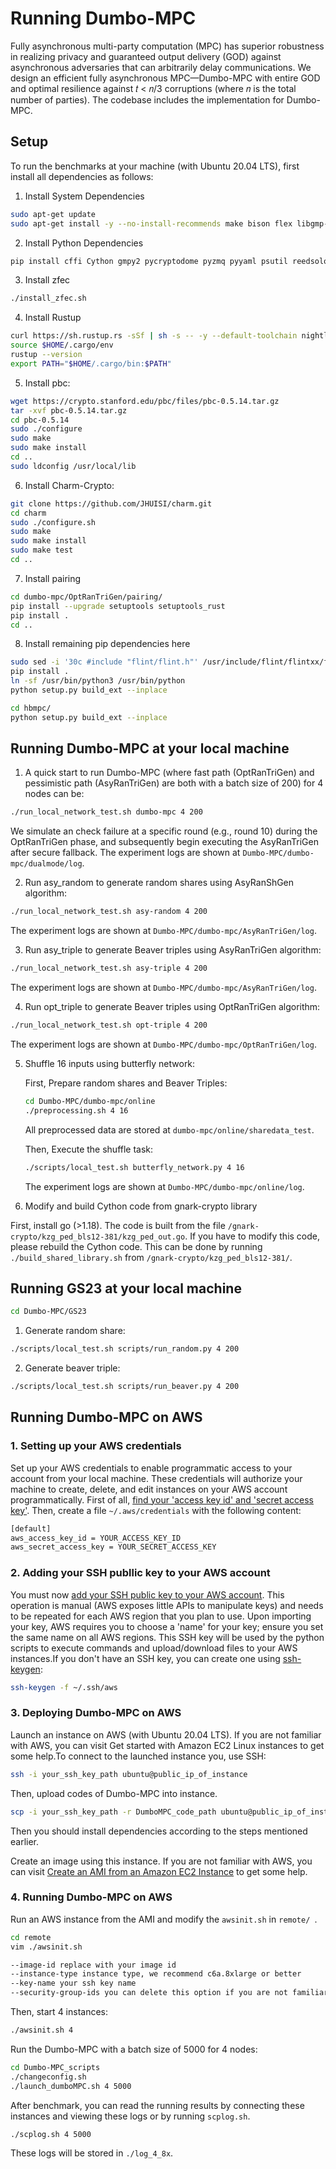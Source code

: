 # Running Dumbo-MPC

Fully asynchronous multi-party computation (MPC) has superior robustness in realizing privacy and guaranteed output delivery (GOD) against asynchronous adversaries that can arbitrarily delay communications. We design an efficient fully asynchronous MPC—Dumbo-MPC with entire GOD and optimal resilience against 𝑡 < 𝑛/3 corruptions (where 𝑛 is the total number of parties). The codebase includes the implementation for Dumbo-MPC.

## Setup

To run the benchmarks at your machine (with Ubuntu 20.04 LTS), first install all dependencies as follows:

1. Install System Dependencies

```bash
sudo apt-get update
sudo apt-get install -y --no-install-recommends make bison flex libgmp-dev libmpc-dev libntl-dev libflint-dev python3 python3-dev python3-pip libssl-dev wget git build-essential curl tmux
```

2. Install Python Dependencies
```bash
pip install cffi Cython gmpy2 pycryptodome pyzmq pyyaml psutil reedsolo numpy pytest
```

3. Install zfec
```bash
./install_zfec.sh
```


4. Install Rustup

```bash
curl https://sh.rustup.rs -sSf | sh -s -- -y --default-toolchain nightly
source $HOME/.cargo/env
rustup --version
export PATH="$HOME/.cargo/bin:$PATH"
```

5. Install pbc:

```bash
wget https://crypto.stanford.edu/pbc/files/pbc-0.5.14.tar.gz
tar -xvf pbc-0.5.14.tar.gz
cd pbc-0.5.14
sudo ./configure
sudo make
sudo make install
cd ..
sudo ldconfig /usr/local/lib
```

6. Install Charm-Crypto:

```bash
git clone https://github.com/JHUISI/charm.git
cd charm
sudo ./configure.sh
sudo make 
sudo make install 
sudo make test
cd ..
```

7. Install pairing
```bash
cd dumbo-mpc/OptRanTriGen/pairing/
pip install --upgrade setuptools setuptools_rust
pip install .
cd ..
```

8. Install remaining pip dependencies here
```bash
sudo sed -i '30c #include "flint/flint.h"' /usr/include/flint/flintxx/flint_classes.h
pip install .
ln -sf /usr/bin/python3 /usr/bin/python
python setup.py build_ext --inplace

cd hbmpc/
python setup.py build_ext --inplace
```

## Running Dumbo-MPC at your local machine
1. A quick start to run Dumbo-MPC (where fast path (OptRanTriGen) and pessimistic path (AsyRanTriGen) are both with a batch size of 200)  for 4 nodes can be:
```bash
./run_local_network_test.sh dumbo-mpc 4 200
```
We simulate an check failure at a specific round (e.g., round 10) during the OptRanTriGen phase, and subsequently begin executing the AsyRanTriGen after secure fallback. The experiment logs are shown at `Dumbo-MPC/dumbo-mpc/dualmode/log`.

2. Run asy_random to generate random shares using AsyRanShGen algorithm:
```bash
./run_local_network_test.sh asy-random 4 200
```
The experiment logs are shown at `Dumbo-MPC/dumbo-mpc/AsyRanTriGen/log`.

3. Run asy_triple to generate Beaver triples using AsyRanTriGen algorithm:
```bash
./run_local_network_test.sh asy-triple 4 200
```
The experiment logs are shown at `Dumbo-MPC/dumbo-mpc/AsyRanTriGen/log`.

4. Run opt_triple to generate Beaver triples using OptRanTriGen algorithm:
```bash
./run_local_network_test.sh opt-triple 4 200
```
The experiment logs are shown at `Dumbo-MPC/dumbo-mpc/OptRanTriGen/log`.

5. Shuffle 16 inputs using butterfly network:

    First, Prepare random shares and Beaver Triples:
    ```bash
    cd Dumbo-MPC/dumbo-mpc/online
    ./preprocessing.sh 4 16
    ```
    All preprocessed data are stored at `dumbo-mpc/online/sharedata_test`.

    Then,  Execute the shuffle task: 
    ```bash
    ./scripts/local_test.sh butterfly_network.py 4 16
    ```

    The experiment logs are shown at `Dumbo-MPC/dumbo-mpc/online/log`.



5. Modify and build Cython code from gnark-crypto library

First, install go (>1.18). The code is built from the file `/gnark-crypto/kzg_ped_bls12-381/kzg_ped_out.go`. If you have to modify this code, please rebuild the Cython code. This can be done by running `./build_shared_library.sh` from `/gnark-crypto/kzg_ped_bls12-381/`.



## Running GS23 at your local machine
```bash
cd Dumbo-MPC/GS23
```
1. Generate random share:
```bash
./scripts/local_test.sh scripts/run_random.py 4 200
```
2. Generate beaver triple:
```bash
./scripts/local_test.sh scripts/run_beaver.py 4 200
```


## Running Dumbo-MPC on AWS

### 1. Setting up your AWS credentials

Set up your AWS credentials to enable programmatic access to your account from your local machine. These credentials will authorize your machine to create, delete, and edit instances on your AWS account programmatically. First of all, [find your 'access key id' and 'secret access key'](https://docs.aws.amazon.com/cli/latest/userguide/cli-configure-quickstart.html#cli-configure-quickstart-creds). Then, create a file `~/.aws/credentials` with the following content:

```bash
[default]
aws_access_key_id = YOUR_ACCESS_KEY_ID
aws_secret_access_key = YOUR_SECRET_ACCESS_KEY
```

### 2. Adding your SSH publlic key to your AWS account

You must now [add your SSH public key to your AWS account](https://docs.aws.amazon.com/AWSEC2/latest/UserGuide/ec2-key-pairs.html). This operation is manual (AWS exposes little APIs to manipulate keys) and needs to be repeated for each AWS region that you plan to use. Upon importing your key, AWS requires you to choose a 'name' for your key; ensure you set the same name on all AWS regions. This SSH key will be used by the python scripts to execute commands and upload/download files to your AWS instances.If you don't have an SSH key, you can create one using [ssh-keygen](https://www.ssh.com/ssh/keygen/):

```bash
ssh-keygen -f ~/.ssh/aws
```

### 3. Deploying Dumbo-MPC on AWS

Launch an instance on AWS (with Ubuntu 20.04 LTS). If you are not familiar with AWS, you can visit Get started with Amazon EC2 Linux instances to get some help.To connect to the launched instance you, use SSH:

```bash
ssh -i your_ssh_key_path ubuntu@public_ip_of_instance
```

Then, upload codes of Dumbo-MPC into instance.

```bash
scp -i your_ssh_key_path -r DumboMPC_code_path ubuntu@public_ip_of_instance:~/
```

Then you should install dependencies according to the steps mentioned earlier.

Create an image using this instance. If you are not familiar with AWS, you can visit [Create an AMI from an Amazon EC2 Instance](https://docs.aws.amazon.com/toolkit-for-visual-studio/latest/user-guide/tkv-create-ami-from-instance.html) to get some help.

### 4. Running Dumbo-MPC on AWS

Run an AWS instance from the AMI and modify the `awsinit.sh` in `remote/ `.

```bash
cd remote
vim ./awsinit.sh
```

```bash
--image-id replace with your image id
--instance-type instance type, we recommend c6a.8xlarge or better
--key-name your ssh key name
--security-group-ids you can delete this option if you are not familiar with it
```

Then, start 4 instances:

```bash
./awsinit.sh 4
```

Run the Dumbo-MPC with a batch size of 5000 for 4 nodes:

```bash
cd Dumbo-MPC_scripts
./changeconfig.sh
./launch_dumboMPC.sh 4 5000
```

After benchmark, you can read the running results by connecting these instances and viewing these logs or by running `scplog.sh`.

```bash
./scplog.sh 4 5000
```

These logs will be stored in `./log_4_8x`.
